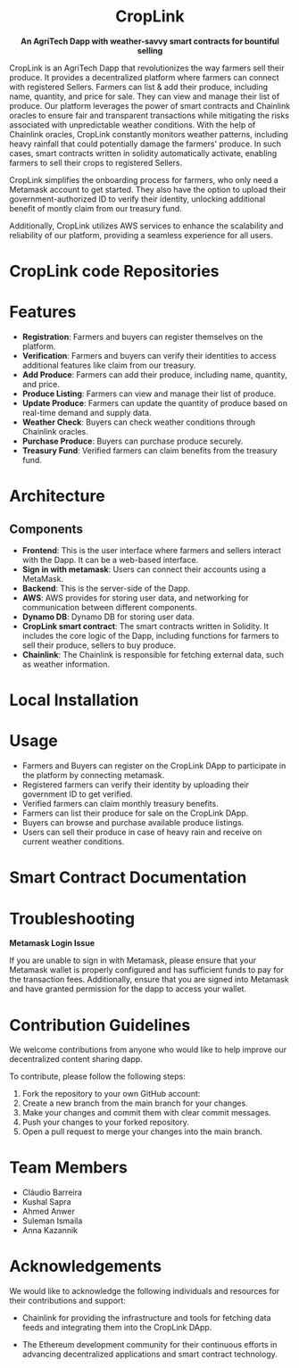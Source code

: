   <div align="center">
  <h1>CropLink</h1>
  <p>
    <strong>An AgriTech Dapp with weather-savvy smart contracts for bountiful selling</strong>
  </p>
  
</div>                                           
                            
          
CropLink is an AgriTech Dapp that revolutionizes the way farmers sell their produce. It provides a decentralized platform where farmers can connect with registered Sellers. Farmers can list & add their produce, including name, quantity, and price for sale. They can view and manage their list of produce. Our platform leverages the power of smart contracts and Chainlink oracles to ensure fair and transparent transactions while mitigating the risks associated with unpredictable weather conditions. With the help of Chainlink oracles, CropLink constantly monitors weather patterns, including heavy rainfall that could potentially damage the farmers' produce. In such cases, smart contracts written in solidity automatically activate, enabling farmers to sell their crops to registered Sellers.

CropLink simplifies the onboarding process for farmers, who only need a Metamask account to get started. They also have the option to upload their government-authorized ID to verify their identity, unlocking additional benefit of montly claim from our treasury fund.

Additionally, CropLink utilizes AWS services to enhance the scalability and reliability of our platform, providing a seamless experience for all users.

# CropLink code Repositories

# Features

* **Registration**: Farmers and buyers can register themselves on the platform.
* **Verification**: Farmers and buyers can verify their identities to access additional features like claim from our treasury.
* **Add Produce**: Farmers can add their produce, including name, quantity, and price.
* **Produce Listing**: Farmers can view and manage their list of produce.
* **Update Produce**: Farmers can update the quantity of produce based on real-time demand and supply data.
* **Weather Check**: Buyers can check weather conditions through Chainlink oracles.
* **Purchase Produce**: Buyers can purchase produce securely.
* **Treasury Fund**: Verified farmers can claim benefits from the treasury fund.

# Architecture

## Components

* **Frontend**: This is the user interface where farmers and sellers interact with the Dapp. It can be a
web-based interface.
* **Sign in with metamask**: Users can connect their accounts using a MetaMask.
* **Backend**: This is the server-side of the Dapp. 
* **AWS**: AWS provides for storing user data, and networking for communication between different components.
* **Dynamo DB**: Dynamo DB for storing user data.
* **CropLink smart contract**: The smart contracts written in Solidity. It includes the core logic of the Dapp, including functions for farmers to sell their produce, sellers to buy produce. 
* **Chainlink**: The Chainlink is responsible for fetching external data, such as weather
information.


# Local Installation

# Usage

* Farmers and Buyers can register on the CropLink DApp to participate in the platform by connecting metamask.
* Registered farmers can verify their identity by uploading their government ID to get verified.
* Verified farmers can claim monthly treasury benefits.
* Farmers can list their produce for sale on the CropLink DApp.
* Buyers can browse and purchase available produce listings.
* Users can sell their produce in case of heavy rain and receive on current weather conditions.

# Smart Contract Documentation

# Troubleshooting

**Metamask Login Issue**

If you are unable to sign in with Metamask, please ensure that your Metamask wallet is properly configured and has sufficient funds to pay for the transaction fees. Additionally, ensure that you are signed into Metamask and have granted permission for the dapp to access your wallet.

# Contribution Guidelines
We welcome contributions from anyone who would like to help improve our decentralized content sharing dapp.

To contribute, please follow the following steps:

1. Fork the repository to your own GitHub account:
2. Create a new branch from the main branch for your changes.
3. Make your changes and commit them with clear commit messages.
4. Push your changes to your forked repository.
5. Open a pull request to merge your changes into the main branch.

# Team Members
* Cláudio Barreira
* Kushal Sapra
* Ahmed Anwer
* Suleman Ismaila
* Anna Kazannik

# Acknowledgements

We would like to acknowledge the following individuals and resources for their contributions and support:

* Chainlink for providing the infrastructure and tools for fetching data feeds and integrating them into the CropLink DApp.

* The Ethereum development community for their continuous efforts in advancing decentralized applications and smart contract technology.
